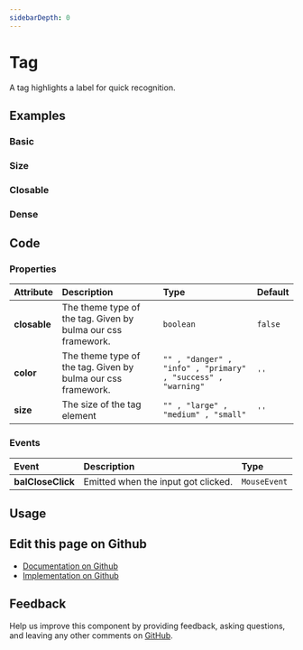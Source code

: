 ```yaml
---
sidebarDepth: 0
---
```


# Tag


<!-- START: human documentation top -->

A tag highlights a label for quick recognition.

<!-- END: human documentation top -->

<ClientOnly><docs-component-tabs></docs-component-tabs></ClientOnly>


## Examples

### Basic

<ClientOnly><docs-demo-bal-tag-108></docs-demo-bal-tag-108></ClientOnly>


### Size

<ClientOnly><docs-demo-bal-tag-109></docs-demo-bal-tag-109></ClientOnly>


### Closable

<ClientOnly><docs-demo-bal-tag-110></docs-demo-bal-tag-110></ClientOnly>


### Dense

<ClientOnly><docs-demo-bal-tag-111></docs-demo-bal-tag-111></ClientOnly>



## Code

### Properties


| Attribute    | Description                                                  | Type                                                         | Default |
| :----------- | :----------------------------------------------------------- | :----------------------------------------------------------- | :------ |
| **closable** | The theme type of the tag. Given by bulma our css framework. | `boolean`                                                    | `false` |
| **color**    | The theme type of the tag. Given by bulma our css framework. | `"" , "danger" , "info" , "primary" , "success" , "warning"` | `''`    |
| **size**     | The size of the tag element                                  | `"" , "large" , "medium" , "small"`                          | `''`    |

### Events


| Event             | Description                         | Type         |
| :---------------- | :---------------------------------- | :----------- |
| **balCloseClick** | Emitted when the input got clicked. | `MouseEvent` |


## Usage

<!-- START: human documentation usage -->

<!-- END: human documentation usage -->



## Edit this page on Github

* [Documentation on Github](https://github.com/baloise/design-system/blob/master/docs/src/components/components/bal-tag.md)
* [Implementation on Github](https://github.com/baloise/design-system/blob/master/packages/components/src/components/bal-tag)

## Feedback

Help us improve this component by providing feedback, asking questions, and leaving any other comments on [GitHub](https://github.com/baloise/design-system/issues/new).

